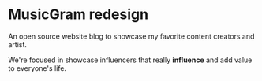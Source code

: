 # MusicGram redesign  

An open source website blog to showcase my favorite content creators and artist. 

We're focused in showcase influencers that really **influence** and add value to everyone's life.